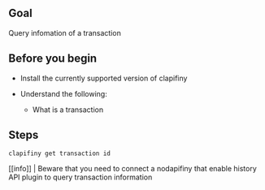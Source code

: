 ## Goal

Query infomation of a transaction

## Before you begin

* Install the currently supported version of clapifiny

* Understand the following:

  * What is a transaction

## Steps

```shell
clapifiny get transaction id
```

[[info]]
| Beware that you need to connect a nodapifiny that enable history API plugin to query transaction information